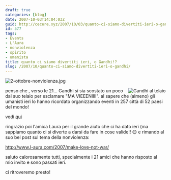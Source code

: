 ```yaml
---
draft: true
categories: [blog]
date: 2007-10-03T14:04:03Z
guid: http://cecere.xyz/2007/10/03/quanto-ci-siamo-divertiti-ieri-o-gandhi/
id: 577
tags:
- Events
- L'Aura
- nonviolenza
- spirito
- umanista
title: quanto ci siamo divertiti ieri, o Gandhi!?
slug: /2007/10/quanto-ci-siamo-divertiti-ieri-o-gandhi/
---
```


![2-ottobre-nonviolenza.jpg](http://cecere.xyz/wp-content/uploads/sites/3/2007/10/2-ottobre-nonviolenza.jpg)

<img src='http://www.terra2.tv/wp-content/uploads/2007/09/buon-compleanno-gandhi-160.png' alt='Gandhi al telaio' align="right" />penso che , verso le 21… Gandhi si sia scostato un poco dal suo telaio per esclamare "MA VIEEENIIII". al sapere che (almeno) gli umanisti ieri lo hanno ricordato organizzando eventi in 257 città di 52 paesi del mondo!

vedi [qui](http://www.ilfannullone.it/new/il-movimento-umanista-ha-celebrato-il-2-ottobre-in-52-paesi/64/)

ringrazio poi l'amica Laura per il grande aiuto che ci ha dato ieri (ma sappiamo quanto ci si diverte a darsi da fare in cose valide!! 😉 e rimando al suo bel post sul tema della nonviolenza:
  
<http://www.l-aura.com/2007/make-love-not-war/>

saluto calorosamente tutti, specialmente i 21 amici che hanno risposto al mio invito e sono passati ieri.
  
ci ritroveremo presto!